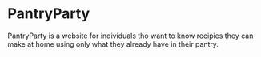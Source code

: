 # PantryParty

PantryParty is a website for individuals tho want to know recipies they can make at home using only what they already have in their pantry. 
